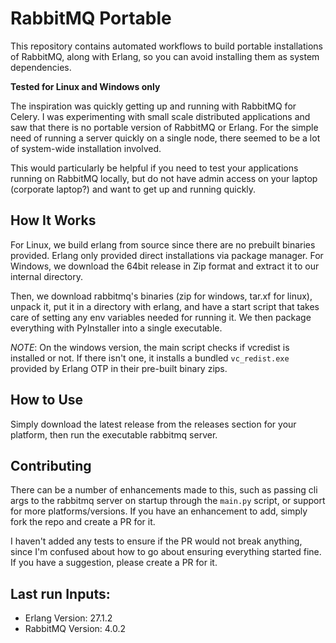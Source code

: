 # RabbitMQ Portable

This repository contains automated workflows to build portable installations of RabbitMQ, along with Erlang, so you can avoid installing them as system dependencies. 

**Tested for Linux and Windows only**

The inspiration was quickly getting up and running with RabbitMQ for Celery. I was experimenting with small scale distributed applications and saw that there is no portable version of RabbitMQ or Erlang. For the simple need of running a server quickly on a single node, there seemed to be a lot of system-wide installation involved. 

This would particularly be helpful if you need to test your applications running on RabbitMQ locally, but do not have admin access on your laptop (corporate laptop?) and want to get up and running quickly.

## How It Works

For Linux, we build erlang from source since there are no prebuilt binaries provided. Erlang only provided direct installations via package manager.
For Windows, we download the 64bit release in Zip format and extract it to our internal directory.

Then, we download rabbitmq's binaries (zip for windows, tar.xf for linux), unpack it, put it in a directory with erlang, and have a start script that takes care of setting any env variables needed for running it. We then package everything with PyInstaller into a single executable.

*NOTE*: On the windows version, the main script checks if vcredist is installed or not. If there isn't one, it installs a bundled `vc_redist.exe` provided by Erlang OTP in their pre-built binary zips.

## How to Use

Simply download the latest release from the releases section for your platform, then run the executable rabbitmq server.

## Contributing

There can be a number of enhancements made to this, such as passing cli args to the rabbitmq server on startup through the `main.py` script, or support for more platforms/versions. If you have an enhancement to add, simply fork the repo and create a PR for it. 

I haven't added any tests to ensure if the PR would not break anything, since I'm confused about how to go about ensuring everything started fine. If you have a suggestion, please create a PR for it.

## Last run Inputs:
- Erlang Version: 27.1.2
- RabbitMQ Version: 4.0.2
